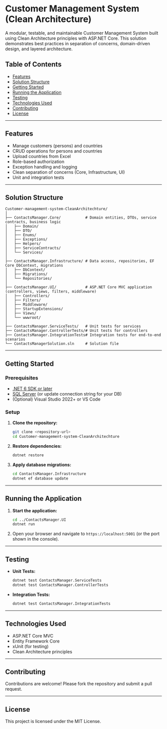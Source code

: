# Customer Management System (Clean Architecture)

A modular, testable, and maintainable Customer Management System built using Clean Architecture principles with ASP.NET Core. This solution demonstrates best practices in separation of concerns, domain-driven design, and layered architecture.

## Table of Contents

- [Features](#features)
- [Solution Structure](#solution-structure)
- [Getting Started](#getting-started)
- [Running the Application](#running-the-application)
- [Testing](#testing)
- [Technologies Used](#technologies-used)
- [Contributing](#contributing)
- [License](#license)

---

## Features

- Manage customers (persons) and countries
- CRUD operations for persons and countries
- Upload countries from Excel
- Role-based authorization
- Exception handling and logging
- Clean separation of concerns (Core, Infrastructure, UI)
- Unit and integration tests

---

## Solution Structure

```
Customer-management-system-CleanArchitechture/
│
├── ContactsManager.Core/           # Domain entities, DTOs, service contracts, business logic
│   ├── Domain/
│   ├── DTO/
│   ├── Enums/
│   ├── Exceptions/
│   ├── Helpers/
│   ├── ServiceContracts/
│   └── Services/
│
├── ContactsManager.Infrastructure/ # Data access, repositories, EF Core DbContext, migrations
│   ├── DbContext/
│   ├── Migrations/
│   └── Repositories/
│
├── ContactsManager.UI/             # ASP.NET Core MVC application (controllers, views, filters, middleware)
│   ├── Controllers/
│   ├── Filters/
│   ├── Middleware/
│   ├── StartupExtensions/
│   ├── Views/
│   └── wwwroot/
│
├── ContactsManager.ServiceTests/   # Unit tests for services
├── ContactsManager.ControllerTests/# Unit tests for controllers
├── ContactsManager.IntegrationTests# Integration tests for end-to-end scenarios
└── ContactsManagerSolution.sln     # Solution file
```

---

## Getting Started

### Prerequisites

- [.NET 6 SDK or later](https://dotnet.microsoft.com/download)
- [SQL Server](https://www.microsoft.com/en-us/sql-server/sql-server-downloads) (or update connection string for your DB)
- (Optional) Visual Studio 2022+ or VS Code

### Setup

1. **Clone the repository:**
   ```bash
   git clone <repository-url>
   cd Customer-management-system-CleanArchitechture
   ```

2. **Restore dependencies:**
   ```bash
   dotnet restore
   ```

3. **Apply database migrations:**
   ```bash
   cd ContactsManager.Infrastructure
   dotnet ef database update
   ```

---

## Running the Application

1. **Start the application:**
   ```bash
   cd ../ContactsManager.UI
   dotnet run
   ```
2. Open your browser and navigate to `https://localhost:5001` (or the port shown in the console).

---

## Testing

- **Unit Tests:**
  ```bash
  dotnet test ContactsManager.ServiceTests
  dotnet test ContactsManager.ControllerTests
  ```

- **Integration Tests:**
  ```bash
  dotnet test ContactsManager.IntegrationTests
  ```

---

## Technologies Used

- ASP.NET Core MVC
- Entity Framework Core
- xUnit (for testing)
- Clean Architecture principles

---

## Contributing

Contributions are welcome! Please fork the repository and submit a pull request.

---

## License

This project is licensed under the MIT License. 